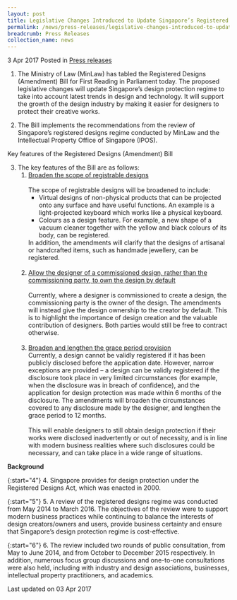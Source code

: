 ```yaml
---
layout: post
title: Legislative Changes Introduced to Update Singapore’s Registered Designs Regime
permalink: /news/press-releases/legislative-changes-introduced-to-update-singapores-registered-d
breadcrumb: Press Releases
collection_name: news
---
```


3 Apr 2017 Posted in [Press releases](/news/press-releases)

1. The Ministry of Law (MinLaw) has tabled the Registered Designs (Amendment) Bill for First Reading in Parliament today. The proposed legislative changes will update Singapore’s design protection regime to take into account latest trends in design and technology. It will support the growth of the design industry by making it easier for designers to protect their creative works.


2. The Bill implements the recommendations from the review of Singapore’s registered designs regime conducted by MinLaw and the Intellectual Property Office of Singapore (IPOS).


Key features of the Registered Designs (Amendment) Bill


<ol start="3">
<li>The key features of the Bill are as follows:
<ol>
<li><u>Broaden the scope of registrable designs</u> <br /> <br /> The scope of registrable designs will be broadened to include:
<ul>
<li>Virtual designs of non-physical products that can be projected onto any surface and have useful functions. An example is a light-projected keyboard which works like a physical keyboard.</li>
<li>Colours as a design feature. For example, a new shape of a vacuum cleaner together with the yellow and black colours of its body, can be registered.</li>
</ul>
</li>
In addition, the amendments will clarify that the designs of artisanal or handcrafted items, such as handmade jewellery, can be registered.</ol>
<br />
<ol start="2">
<li><u>Allow the designer of a commissioned design, rather than the commissioning party, to own the design by default</u> <br /><br /> Currently, where a designer is commissioned to create a design, the commissioning party is the owner of the design. The amendments will instead give the design ownership to the creator by default. This is to highlight the importance of design creation and the valuable contribution of designers. Both parties would still be free to contract otherwise.</li>
</ol>
<br />
<ol start="3">
<li><u>Broaden and lengthen the grace period provision</u> <br /> Currently, a design cannot be validly registered if it has been publicly disclosed before the application date. However, narrow exceptions are provided &ndash; a design can be validly registered if the disclosure took place in very limited circumstances (for example, when the disclosure was in breach of confidence), and the application for design protection was made within 6 months of the disclosure. The amendments will broaden the circumstances covered to any disclosure made by the designer, and lengthen the grace period to 12 months. <br /><br /> This will enable designers to still obtain design protection if their works were disclosed inadvertently or out of necessity, and is in line with modern business realities where such disclosures could be necessary, and can take place in a wide range of situations.</li>
</ol>
</li>
</ol>





**Background**


{:start="4"}
4. Singapore provides for design protection under the Registered Designs Act, which was enacted in 2000.


{:start="5"}
5. A review of the registered designs regime was conducted from May 2014 to March 2016. The objectives of the review were to support modern business practices while continuing to balance the interests of design creators/owners and users, provide business certainty and ensure that Singapore’s design protection regime is cost-effective.

{:start="6"}
6. The review included two rounds of public consultation, from May to June 2014, and from October to December 2015 respectively. In addition, numerous focus group discussions and one-to-one consultations were also held, including with industry and design associations, businesses, intellectual property practitioners, and academics.

<p>Last updated on 03 Apr 2017</p>
